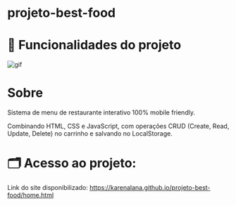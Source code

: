 # projeto-best-food
# 📃 Funcionalidades do projeto
![gif](https://github.com/KarenAlana/projeto-best-food/assets/131778882/fbb711bc-c6d1-4ef1-8121-c40a083ca956)
# Sobre
Sistema de menu de restaurante interativo 100% mobile friendly.

Combinando HTML, CSS e JavaScript, com operações CRUD (Create, Read, Update, Delete) no carrinho e salvando no LocalStorage. 

# 🗂️ Acesso ao projeto:

Link do site disponibilizado:
https://karenalana.github.io/projeto-best-food/home.html
